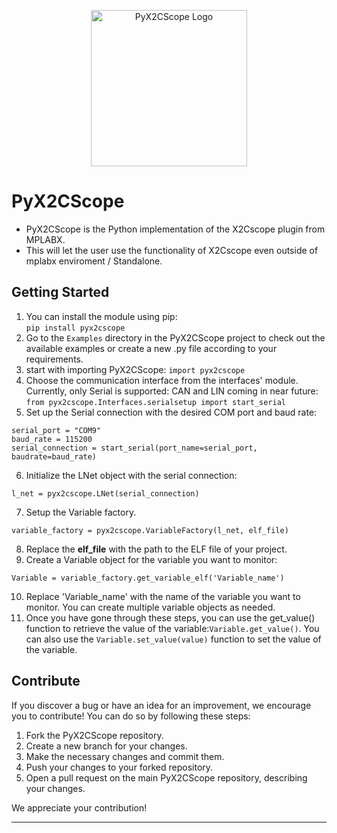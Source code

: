 <p align="center">
  <img src="docs/img/microchip-technology-logo.png" alt="PyX2CScope Logo" width="250">
</p>

# PyX2CScope
- PyX2CScope is the Python implementation of the X2Cscope plugin from MPLABX.
- This will let the user use the functionality of X2Cscope even outside of mplabx enviroment / Standalone.

## Getting Started

1. You can install the module using pip: <br>`pip install pyx2cscope`
2. Go to the `Examples` directory in the PyX2CScope project to check out the available examples or create a new .py file according to your requirements.
3. start with importing PyX2CScope:  `import pyx2cscope`
4. Choose the communication interface from the interfaces' module. Currently, only Serial is supported: CAN and LIN coming in near future: <br> `from pyx2cscope.Interfaces.serialsetup import start_serial` 
5. Set up the Serial connection with the desired COM port and baud rate:
```
serial_port = "COM9"
baud_rate = 115200
serial_connection = start_serial(port_name=serial_port, baudrate=baud_rate)
```
6. Initialize the LNet object with the serial connection:
```
l_net = pyx2cscope.LNet(serial_connection)
```
7.  Setup the Variable factory.  
```
variable_factory = pyx2cscope.VariableFactory(l_net, elf_file)
```  
8. Replace the **elf_file** with the path to the ELF file of your project.
9. Create a Variable object for the variable you want to monitor:
```
Variable = variable_factory.get_variable_elf('Variable_name')
``` 
10. Replace 'Variable_name' with the name of the variable you want to monitor. You can create multiple variable objects as needed.
11. Once you have gone through these steps, you can use the get_value() function to retrieve the value of the variable:``Variable.get_value()``. You can also use the ``Variable.set_value(value)`` function to set the value of the variable.


## Contribute
If you discover a bug or have an idea for an improvement, we encourage you to contribute! You can do so by following these steps:

1. Fork the PyX2CScope repository.
2. Create a new branch for your changes.
3. Make the necessary changes and commit them. 
4. Push your changes to your forked repository. 
5. Open a pull request on the main PyX2CScope repository, describing your changes.

We appreciate your contribution!



-------------------------------------------------------------------



